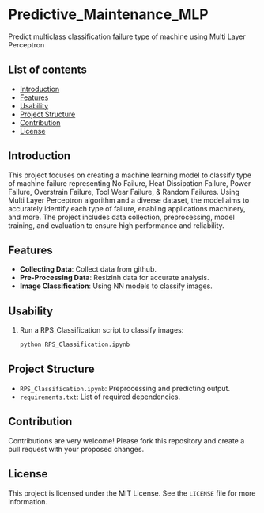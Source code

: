 # Predictive_Maintenance_MLP
Predict multiclass classification failure type of machine using Multi Layer Perceptron

## List of contents
- [Introduction](#introduction)
- [Features](#features)
- [Usability](#usability)
- [Project Structure](#project-structure)
- [Contribution](#contribution)
- [License](#license)

## Introduction
This project focuses on creating a machine learning model to classify type of machine failure representing No Failure, Heat Dissipation Failure, Power Failure, Overstrain Failure, Tool Wear Failure, & Random Failures. Using Multi Layer Perceptron algorithm and a diverse dataset, the model aims to accurately identify each type of failure, enabling applications machinery, and more. The project includes data collection, preprocessing, model training, and evaluation to ensure high performance and reliability.

## Features
- **Collecting Data**: Collect data from github.
- **Pre-Processing Data**: Resizinh data for accurate analysis.
- **Image Classification**: Using NN models to classify images.



## Usability
1. Run a RPS_Classification script to classify images:
    ```sh
    python RPS_Classification.ipynb
    ```


## Project Structure
- `RPS_Classification.ipynb`: Preprocessing and predicting output. 
- `requirements.txt`: List of required dependencies.

## Contribution
Contributions are very welcome! Please fork this repository and create a pull request with your proposed changes.

## License
This project is licensed under the MIT License. See the `LICENSE` file for more information.
